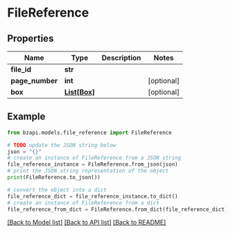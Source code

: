 # FileReference


## Properties

Name | Type | Description | Notes
------------ | ------------- | ------------- | -------------
**file_id** | **str** |  | 
**page_number** | **int** |  | [optional] 
**box** | [**List[Box]**](Box.md) |  | [optional] 

## Example

```python
from bzapi.models.file_reference import FileReference

# TODO update the JSON string below
json = "{}"
# create an instance of FileReference from a JSON string
file_reference_instance = FileReference.from_json(json)
# print the JSON string representation of the object
print(FileReference.to_json())

# convert the object into a dict
file_reference_dict = file_reference_instance.to_dict()
# create an instance of FileReference from a dict
file_reference_from_dict = FileReference.from_dict(file_reference_dict)
```
[[Back to Model list]](../README.md#documentation-for-models) [[Back to API list]](../README.md#documentation-for-api-endpoints) [[Back to README]](../README.md)


